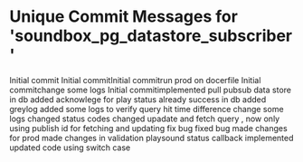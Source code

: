 # Unique Commit Messages for 'soundbox_pg_datastore_subscriber'
Initial commit
Initial commitInitial commitrun prod on docerfile
Initial commitchange some logs
Initial commitimplemented pull pubsub data store in db
added acknowlege for play status already success in db
added greylog
added some logs to verify query hit time difference
change some logs
changed status codes
changed upadate and fetch query , now only using publish id for fetching and updating
fix bug
fixed bug
made changes for prod
made changes in validation
playsound status callback implemented
updated code using switch case
